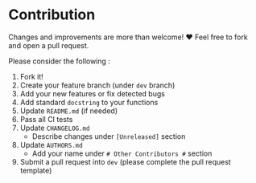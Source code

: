 # Contribution			

Changes and improvements are more than welcome! ❤️ Feel free to fork and open a pull request.

Please consider the following :

1. Fork it!
2. Create your feature branch (under `dev` branch)
3. Add your new features or fix detected bugs
4. Add standard `docstring` to your functions
5. Update `README.md` (if needed)
6. Pass all CI tests
7. Update `CHANGELOG.md`
	- Describe changes under `[Unreleased]` section
8. Update `AUTHORS.md`
	- Add your name under `# Other Contributors #` section
9. Submit a pull request into `dev` (please complete the pull request template)

